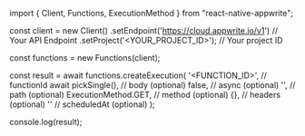 import { Client, Functions, ExecutionMethod } from "react-native-appwrite";

const client = new Client()
    .setEndpoint('https://cloud.appwrite.io/v1') // Your API Endpoint
    .setProject('<YOUR_PROJECT_ID>'); // Your project ID

const functions = new Functions(client);

const result = await functions.createExecution(
    '<FUNCTION_ID>', // functionId
    await pickSingle(), // body (optional)
    false, // async (optional)
    '<PATH>', // path (optional)
    ExecutionMethod.GET, // method (optional)
    {}, // headers (optional)
    '' // scheduledAt (optional)
);

console.log(result);
